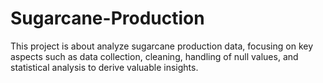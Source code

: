 # Sugarcane-Production
This project is about analyze sugarcane production data, focusing on key aspects such as data collection, cleaning, handling of null values, and statistical analysis to derive valuable insights.
